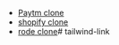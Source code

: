- [Paytm clone](https://github.com/mohanverse/paytm-web-clone)
- [shopify clone](https://github.com/mohanverse/shofify-CLONE-WEBSITE)
- [rode clone](https://github.com/mohanverse/RODE-CLONE-WEBSITE)# tailwind-link
